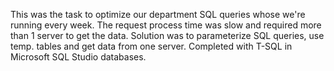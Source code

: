 This was the task to optimize our department SQL queries whose we're running every week. The request process time was slow and required more than 1 server to get the data. Solution was to parameterize SQL queries, use temp. tables and get data from one server. Completed with T-SQL in Microsoft SQL Studio databases.
